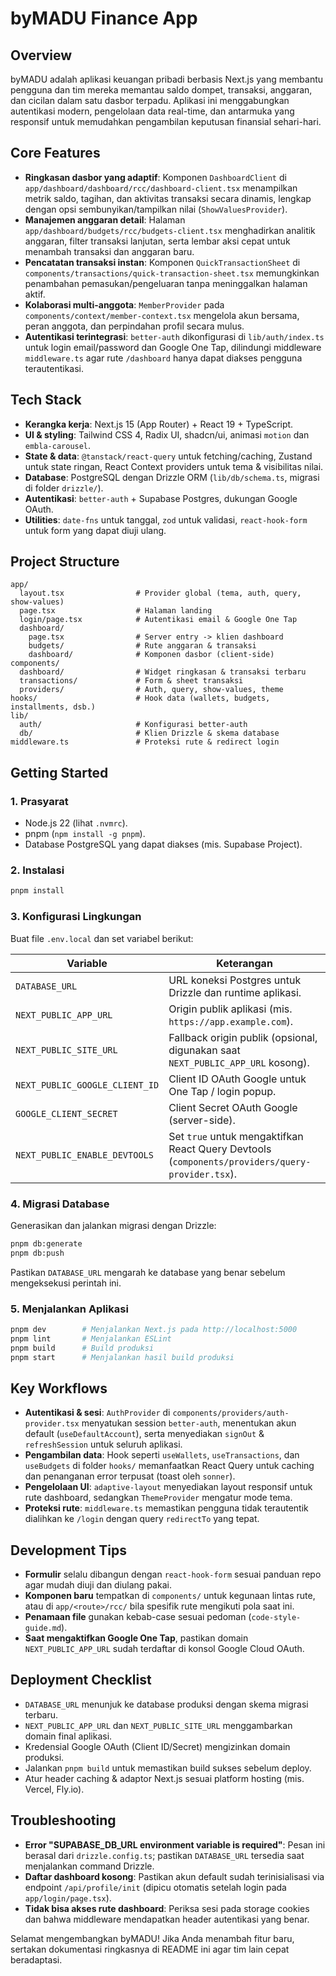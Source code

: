 # byMADU Finance App

## Overview
byMADU adalah aplikasi keuangan pribadi berbasis Next.js yang membantu pengguna dan tim mereka memantau saldo dompet, transaksi, anggaran, dan cicilan dalam satu dasbor terpadu. Aplikasi ini menggabungkan autentikasi modern, pengelolaan data real-time, dan antarmuka yang responsif untuk memudahkan pengambilan keputusan finansial sehari-hari.

## Core Features
- **Ringkasan dasbor yang adaptif**: Komponen `DashboardClient` di `app/dashboard/dashboard/rcc/dashboard-client.tsx` menampilkan metrik saldo, tagihan, dan aktivitas transaksi secara dinamis, lengkap dengan opsi sembunyikan/tampilkan nilai (`ShowValuesProvider`).
- **Manajemen anggaran detail**: Halaman `app/dashboard/budgets/rcc/budgets-client.tsx` menghadirkan analitik anggaran, filter transaksi lanjutan, serta lembar aksi cepat untuk menambah transaksi dan anggaran baru.
- **Pencatatan transaksi instan**: Komponen `QuickTransactionSheet` di `components/transactions/quick-transaction-sheet.tsx` memungkinkan penambahan pemasukan/pengeluaran tanpa meninggalkan halaman aktif.
- **Kolaborasi multi-anggota**: `MemberProvider` pada `components/context/member-context.tsx` mengelola akun bersama, peran anggota, dan perpindahan profil secara mulus.
- **Autentikasi terintegrasi**: `better-auth` dikonfigurasi di `lib/auth/index.ts` untuk login email/password dan Google One Tap, dilindungi middleware `middleware.ts` agar rute `/dashboard` hanya dapat diakses pengguna terautentikasi.

## Tech Stack
- **Kerangka kerja**: Next.js 15 (App Router) + React 19 + TypeScript.
- **UI & styling**: Tailwind CSS 4, Radix UI, shadcn/ui, animasi `motion` dan `embla-carousel`.
- **State & data**: `@tanstack/react-query` untuk fetching/caching, Zustand untuk state ringan, React Context providers untuk tema & visibilitas nilai.
- **Database**: PostgreSQL dengan Drizzle ORM (`lib/db/schema.ts`, migrasi di folder `drizzle/`).
- **Autentikasi**: `better-auth` + Supabase Postgres, dukungan Google OAuth.
- **Utilities**: `date-fns` untuk tanggal, `zod` untuk validasi, `react-hook-form` untuk form yang dapat diuji ulang.

## Project Structure
```text
app/
  layout.tsx                # Provider global (tema, auth, query, show-values)
  page.tsx                  # Halaman landing
  login/page.tsx            # Autentikasi email & Google One Tap
  dashboard/
    page.tsx                # Server entry -> klien dashboard
    budgets/                # Rute anggaran & transaksi
    dashboard/              # Komponen dasbor (client-side)
components/
  dashboard/                # Widget ringkasan & transaksi terbaru
  transactions/             # Form & sheet transaksi
  providers/                # Auth, query, show-values, theme
hooks/                      # Hook data (wallets, budgets, installments, dsb.)
lib/
  auth/                     # Konfigurasi better-auth
  db/                       # Klien Drizzle & skema database
middleware.ts               # Proteksi rute & redirect login
```

## Getting Started
### 1. Prasyarat
- Node.js 22 (lihat `.nvmrc`).
- pnpm (`npm install -g pnpm`).
- Database PostgreSQL yang dapat diakses (mis. Supabase Project).

### 2. Instalasi
```bash
pnpm install
```

### 3. Konfigurasi Lingkungan
Buat file `.env.local` dan set variabel berikut:

| Variable | Keterangan |
| --- | --- |
| `DATABASE_URL` | URL koneksi Postgres untuk Drizzle dan runtime aplikasi. |
| `NEXT_PUBLIC_APP_URL` | Origin publik aplikasi (mis. `https://app.example.com`). |
| `NEXT_PUBLIC_SITE_URL` | Fallback origin publik (opsional, digunakan saat `NEXT_PUBLIC_APP_URL` kosong). |
| `NEXT_PUBLIC_GOOGLE_CLIENT_ID` | Client ID OAuth Google untuk One Tap / login popup. |
| `GOOGLE_CLIENT_SECRET` | Client Secret OAuth Google (server-side). |
| `NEXT_PUBLIC_ENABLE_DEVTOOLS` | Set `true` untuk mengaktifkan React Query Devtools (`components/providers/query-provider.tsx`). |

### 4. Migrasi Database
Generasikan dan jalankan migrasi dengan Drizzle:
```bash
pnpm db:generate
pnpm db:push
```
Pastikan `DATABASE_URL` mengarah ke database yang benar sebelum mengeksekusi perintah ini.

### 5. Menjalankan Aplikasi
```bash
pnpm dev        # Menjalankan Next.js pada http://localhost:5000
pnpm lint       # Menjalankan ESLint
pnpm build      # Build produksi
pnpm start      # Menjalankan hasil build produksi
```

## Key Workflows
- **Autentikasi & sesi**: `AuthProvider` di `components/providers/auth-provider.tsx` menyatukan session `better-auth`, menentukan akun default (`useDefaultAccount`), serta menyediakan `signOut` & `refreshSession` untuk seluruh aplikasi.
- **Pengambilan data**: Hook seperti `useWallets`, `useTransactions`, dan `useBudgets` di folder `hooks/` memanfaatkan React Query untuk caching dan penanganan error terpusat (toast oleh `sonner`).
- **Pengelolaan UI**: `adaptive-layout` menyediakan layout responsif untuk rute dashboard, sedangkan `ThemeProvider` mengatur mode tema.
- **Proteksi rute**: `middleware.ts` memastikan pengguna tidak terautentik dialihkan ke `/login` dengan query `redirectTo` yang tepat.

## Development Tips
- **Formulir** selalu dibangun dengan `react-hook-form` sesuai panduan repo agar mudah diuji dan diulang pakai.
- **Komponen baru** tempatkan di `components/` untuk kegunaan lintas rute, atau di `app/<route>/rcc/` bila spesifik rute mengikuti pola saat ini.
- **Penamaan file** gunakan kebab-case sesuai pedoman (`code-style-guide.md`).
- **Saat mengaktifkan Google One Tap**, pastikan domain `NEXT_PUBLIC_APP_URL` sudah terdaftar di konsol Google Cloud OAuth.

## Deployment Checklist
- `DATABASE_URL` menunjuk ke database produksi dengan skema migrasi terbaru.
- `NEXT_PUBLIC_APP_URL` dan `NEXT_PUBLIC_SITE_URL` menggambarkan domain final aplikasi.
- Kredensial Google OAuth (Client ID/Secret) mengizinkan domain produksi.
- Jalankan `pnpm build` untuk memastikan build sukses sebelum deploy.
- Atur header caching & adaptor Next.js sesuai platform hosting (mis. Vercel, Fly.io).

## Troubleshooting
- **Error "SUPABASE_DB_URL environment variable is required"**: Pesan ini berasal dari `drizzle.config.ts`; pastikan `DATABASE_URL` tersedia saat menjalankan command Drizzle.
- **Daftar dashboard kosong**: Pastikan akun default sudah terinisialisasi via endpoint `/api/profile/init` (dipicu otomatis setelah login pada `app/login/page.tsx`).
- **Tidak bisa akses rute dashboard**: Periksa sesi pada storage cookies dan bahwa middleware mendapatkan header autentikasi yang benar.

Selamat mengembangkan byMADU! Jika Anda menambah fitur baru, sertakan dokumentasi ringkasnya di README ini agar tim lain cepat beradaptasi.
